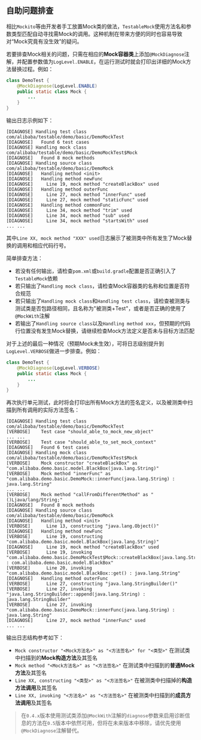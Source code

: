 自助问题排查
---

相比`Mockito`等由开发者手工放置Mock类的做法，`TestableMock`使用方法名和参数类型匹配自动寻找需Mock的调用。这种机制在带来方便的同时也容易导致对“Mock究竟有没生效”的疑问。

若要排查Mock相关的问题，只需在相应的**Mock容器类**上添加`@MockDiagnose`注解，并配置参数值为`LogLevel.ENABLE`，在运行测试时就会打印出详细的Mock方法替换过程。例如：

```java
class DemoTest {
    @MockDiagnose(LogLevel.ENABLE)
    public static class Mock {
        ...
    }
}
```

输出日志示例如下：

```text
[DIAGNOSE] Handling test class com/alibaba/testable/demo/basic/DemoMockTest
[DIAGNOSE]   Found 6 test cases
[DIAGNOSE] Handling mock class com/alibaba/testable/demo/basic/DemoMockTest$Mock
[DIAGNOSE]   Found 8 mock methods
[DIAGNOSE] Handling source class com/alibaba/testable/demo/basic/DemoMock
[DIAGNOSE]   Handling method <init>
[DIAGNOSE]   Handling method newFunc
[DIAGNOSE]     Line 19, mock method "createBlackBox" used
[DIAGNOSE]   Handling method outerFunc
[DIAGNOSE]     Line 27, mock method "innerFunc" used
[DIAGNOSE]     Line 27, mock method "staticFunc" used
[DIAGNOSE]   Handling method commonFunc
[DIAGNOSE]     Line 34, mock method "trim" used
[DIAGNOSE]     Line 34, mock method "sub" used
[DIAGNOSE]     Line 34, mock method "startsWith" used
... ...
```

其中`Line XX, mock method "XXX" used`日志展示了被测类中所有发生了Mock替换的调用和相应代码行号。

简单排查方法：

- 若没有任何输出，请检查`pom.xml`或`build.gradle`配置是否正确引入了`TestableMock`依赖
- 若只输出了`Handling mock class`，请检查Mock容器类的名称和位置是否符合规范
- 若只输出了`Handling mock class`和`Handling test class`，请检查被测类与测试类是否包路径相同，且名称为"被测类+Test"，或者是否正确的使用了`@MockWith`注解
- 若输出了`Handling source class`以及`Handling method xxx`，但预期的代码行位置没有发生Mock替换，请继续检查Mock方法定义是否未与目标方法匹配

对于上述的最后一种情况（预期Mock未生效），可将日志级别提升到`LogLevel.VERBOSE`做进一步排查。例如：

```java
class DemoTest {
    @MockDiagnose(LogLevel.VERBOSE)
    public static class Mock {
        ...
    }
}
```

再次执行单元测试，此时将会打印出所有Mock方法的签名定义，以及被测类中扫描到所有调用的实际方法签名：

```text
[DIAGNOSE] Handling test class com/alibaba/testable/demo/basic/DemoMockTest
[VERBOSE]    Test case "should_able_to_mock_new_object"
... ...
[VERBOSE]    Test case "should_able_to_set_mock_context"
[DIAGNOSE]   Found 6 test cases
[DIAGNOSE] Handling mock class com/alibaba/testable/demo/basic/DemoMockTest$Mock
[VERBOSE]    Mock constructor "createBlackBox" as "com.alibaba.demo.basic.model.BlackBox(java.lang.String)"
[VERBOSE]    Mock method "innerFunc" as "com.alibaba.demo.basic.DemoMock::innerFunc(java.lang.String) : java.lang.String"
... ...
[VERBOSE]    Mock method "callFromDifferentMethod" as "()Ljava/lang/String;"
[DIAGNOSE]   Found 8 mock methods
[DIAGNOSE] Handling source class com/alibaba/testable/demo/basic/DemoMock
[DIAGNOSE]   Handling method <init>
[VERBOSE]      Line 13, constructing "java.lang.Object()"
[DIAGNOSE]   Handling method newFunc
[VERBOSE]      Line 19, constructing "com.alibaba.demo.basic.model.BlackBox(java.lang.String)"
[DIAGNOSE]     Line 19, mock method "createBlackBox" used
[VERBOSE]      Line 19, invoking "com.alibaba.demo.basic.DemoMockTest$Mock::createBlackBox(java.lang.String) : com.alibaba.demo.basic.model.BlackBox"
[VERBOSE]      Line 20, invoking "com.alibaba.demo.basic.model.BlackBox::get() : java.lang.String"
[DIAGNOSE]   Handling method outerFunc
[VERBOSE]      Line 27, constructing "java.lang.StringBuilder()"
[VERBOSE]      Line 27, invoking "java.lang.StringBuilder::append(java.lang.String) : java.lang.StringBuilder"
[VERBOSE]      Line 27, invoking "com.alibaba.demo.basic.DemoMock::innerFunc(java.lang.String) : java.lang.String"
[DIAGNOSE]     Line 27, mock method "innerFunc" used
... ...
```

输出日志结构参考如下：

- `Mock constructor "<Mock方法名>" as "<方法签名>" for "<类型>"` 在测试类中扫描到的**Mock构造方法**及其签名
- `Mock method "<Mock方法名>" as "<方法签名>"` 在测试类中扫描到的**普通Mock方法**及其签名
- `Line XX, constructing "<类型>" as "<方法签名>"` 在被测类中扫描掉的**构造方法调用**及其签名
- `Line XX, invoking "<方法名>" as "<方法签名>"` 在被测类中扫描到的**成员方法调用**及其签名

> 在`0.4.x`版本使用测试类添加`@MockWith`注解的`diagnose`参数来启用诊断信息的方法在`0.5`版本中依然可用，但将在未来版本中移除，请优先使用`@MockDiagnose`注解替代。
